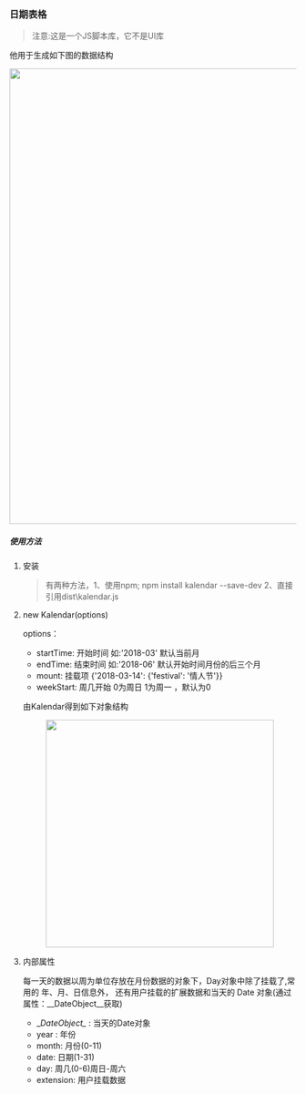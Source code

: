 ### 日期表格

> 注意:这是一个JS脚本库，它不是UI库

他用于生成如下图的数据结构

<p align="center"><img src="https://raw.githubusercontent.com/loadchange/kalendar/master/preview.png" width="800"></p>


##### 使用方法


1. 安装

    >   有两种方法，1、使用npm; npm install kalendar --save-dev 2、直接引用dist\kalendar.js
    
2. new Kalendar(options)

   options：
   
   -    startTime: 开始时间 如:'2018-03' 默认当前月
   -    endTime: 结束时间 如:'2018-06' 默认开始时间月份的后三个月
   -    mount: 挂载项 {'2018-03-14': {'festival': '情人节'}}
   -    weekStart: 周几开始 0为周日 1为周一 ，默认为0
   
   由Kalendar得到如下对象结构
   
   <p align="center"><img src="https://raw.githubusercontent.com/loadchange/kalendar/master/output.png" width="400"></p>
   
3. 内部属性
    
   每一天的数据以周为单位存放在月份数据的对象下，Day对象中除了挂载了,常用的 年、月、日信息外，
   还有用户挂载的扩展数据和当天的 Date 对象(通过属性：\__DateObject\__获取)
   
   - \__DateObject\__ : 当天的Date对象
   - year : 年份
   - month: 月份(0-11)
   - date: 日期(1-31)
   - day: 周几(0-6)周日-周六
   - extension: 用户挂载数据